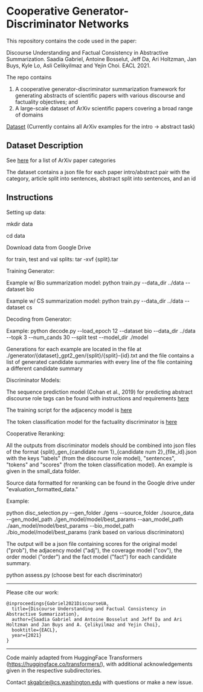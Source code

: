 # Cooperative Generator-Discriminator Networks 

This repository contains the code used in the paper:

Discourse Understanding and Factual Consistency in Abstractive Summarization. Saadia Gabriel, Antoine Bosselut, Jeff Da, Ari Holtzman, Jan Buys, Kyle Lo, Asli Celikyilmaz and Yejin Choi. EACL 2021. 

The repo contains 

1. A cooperative generator-discriminator summarization framework for generating abstracts of scientific papers with various discourse and factuality objectives; and 
2. A large-scale dataset of ArXiv scientific papers covering a broad range of domains 

[Dataset](https://drive.google.com/drive/u/0/folders/1VEBEuH3sJKZErt_9UF6bIrgag_ws6GXC) (Currently contains all ArXiv examples for the intro -> abstract task)

## Dataset Description 

See [here](https://arxiv.org/category_taxonomy) for a list of ArXiv paper categories

The dataset contains a json file for each paper intro/abstract pair with the category, article split into sentences, abstract split into sentences, and an id 

## Instructions 

Setting up data: 

mkdir data 

cd data 

Download data from Google Drive 

for train, test and val splits: tar -xvf {split}.tar


Training Generator: 

Example w/ Bio summarization model: python train.py --data_dir ../data --dataset bio 

Example w/ CS summarization model: python train.py --data_dir ../data --dataset cs 

Decoding from Generator:

Example: python decode.py --load_epoch 12 --dataset bio --data_dir ../data --topk 3 --num_cands 30 --split test --model_dir ./model

Generations for each example are located in the file at ./generator/{dataset}_gpt2_gen/{split}/{split}-{id}.txt and the file contains a list of generated candidate summaries with every line of the file containing a different candidate summary  

Discriminator Models:

The sequence prediction model (Cohan et al., 2019) for predicting abstract discourse role tags can be found with instructions and requirements [here](https://github.com/skgabriel/coopnet/tree/main/discriminators/seq_tagging)

The training script for the adjacency model is [here](https://github.com/skgabriel/coopnet/tree/main/discriminators/adj) 

The token classification model for the factuality discriminator is [here](https://github.com/skgabriel/coopnet/tree/main/discriminators/factuality)

Cooperative Reranking:

All the outputs from discriminator models should be combined into json files of the format {split}\_gen\_{candidate num 1}\_{candidate num 2}\_{file_id}.json with the keys "labels" (from the discourse role model), "sentences", "tokens" and "scores" (from the token classification model). An example is given in the small_data folder. 

Source data formatted for reranking can be found in the Google drive under "evaluation_formatted_data." 

Example: 

python disc_selection.py --gen_folder ./gens --source_folder ./source_data --gen_model_path ./gen_model/model/best_params --aan_model_path ./aan_model/model/best_params --bio_model_path ./bio_model/model/best_params (rank based on various discriminators) 

The output will be a json file containing scores for the original model ("prob"), the adjacency model ("adj"), the coverage model ("cov"), the order model ("order") and the fact model ("fact") for each candidate summary.

python assess.py (choose best for each discriminator) 

-----------------------------------------------------------

Please cite our work:

```
@inproceedings{Gabriel2021DiscourseUA,
  title={Discourse Understanding and Factual Consistency in Abstractive Summarization},
  author={Saadia Gabriel and Antoine Bosselut and Jeff Da and Ari Holtzman and Jan Buys and A. Çelikyilmaz and Yejin Choi},
  booktitle={EACL},
  year={2021}
}
```

-----------------------------------------------------------

Code mainly adapted from HuggingFace Transformers (https://huggingface.co/transformers/), with additional acknowledgements given in the respective subdirectories.

Contact skgabrie@cs.washington.edu with questions or make a new issue. 

